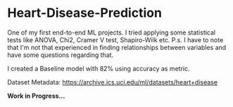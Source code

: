 # Heart-Disease-Prediction

One of my first end-to-end ML projects. I tried applying some statistical tests like ANOVA, Chi2, Cramer V test, Shapiro-Wilk etc.
P.s. I have to note that I'm not that experienced in finding relationships between variables and have some questions regarding that.

I created a Baseline model with 82% using accuracy as metric.


Dataset Metadata: https://archive.ics.uci.edu/ml/datasets/heart+disease

__Work in Progress...__
